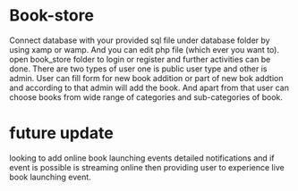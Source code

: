 # Book-store

Connect database with your provided sql file under database folder by using xamp or wamp.
And you can edit php file (which ever you want to).
open book_store folder to login or register and further activities can be done.
There are two types of user one is public user type and other is admin.
User can fill form for new book addition or part of new bok addtion and according to that admin will add 
the book. And apart from that user can choose books from wide range of categories and sub-categories of book.

# future update

looking to add online book launching events detailed notifications and if event is possible 
is streaming online then providing user to experience live book launching event.
